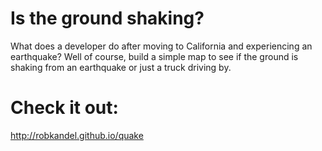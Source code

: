 # Is the ground shaking?
What does a developer do after moving to California and experiencing an earthquake? Well of course, build a simple map to see if the ground is shaking from an earthquake or just a truck driving by.

# Check it out:
<a href="http://robkandel.github.io/quake">http://robkandel.github.io/quake</a>
